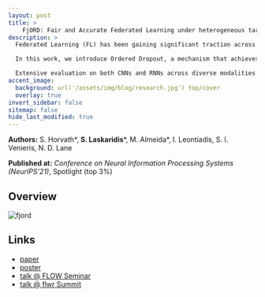 ```yaml
---
layout: post
title: >
    FjORD: Fair and Accurate Federated Learning under heterogeneous targets with Ordered Dropout
description: >
  Federated Learning (FL) has been gaining significant traction across different ML tasks, ranging from vision to keyboard predictions. In large-scale deployments, client heterogeneity is a fact and constitutes a primary problem for fairness, training performance and accuracy. Although significant efforts have been made into tackling statistical data heterogeneity, the diversity in the processing capabilities and network bandwidth of clients, termed as system heterogeneity, has remained largely unexplored. Current solutions either disregard a large portion of available devices or set a uniform limit on the model's capacity, restricted by the least capable participants.

  In this work, we introduce Ordered Dropout, a mechanism that achieves an ordered, nested representation of knowledge in deep neural networks (DNNs) and enables the extraction of lower footprint submodels without the need of retraining. We further show that for linear maps our Ordered Dropout is equivalent to SVD.  We employ this technique, along with a self-distillation methodology, in the realm of FL in a framework called FjORD. FjORD alleviates the problem of client system heterogeneity by tailoring the model width to the client's capabilities. 

  Extensive evaluation on both CNNs and RNNs across diverse modalities shows that FjORD consistently leads to significant performance gains over state-of-the-art baselines, while maintaining its nested structure.
accent_image: 
  background: url('/assets/img/blog/research.jpg') top/cover
  overlay: true
invert_sidebar: false
sitemap: false
hide_last_modified: true
---
```


**Authors:** S. Horvath\*, **S. Laskaridis**\*, M. Almeida\*, I. Leontiadis, S. I. Venieris, N. D. Lane

**Published at:** _Conference on Neural Information Processing Systems (NeurIPS'21)_, Spotlight (top 3%)

## Overview

![fjord](/assets/img/blog/fjord/fjord-poster.jpg)


## Links 

* [paper](https://openreview.net/forum?id=4fLr7H5D_eT)
* [poster](https://cdn.gather.town/storage.googleapis.com/gather-town.appspot.com/uploads/dvJbP2PIrIHmxhmk/nZbgRwM3fA39xABVqwjHAD)
* [talk @ FLOW Seminar](https://www.youtube.com/watch?v=U4tEx3VqPdk)
* [talk @ flwr Summit](https://www.youtube.com/watch?v=3snQGkzmbFA)



